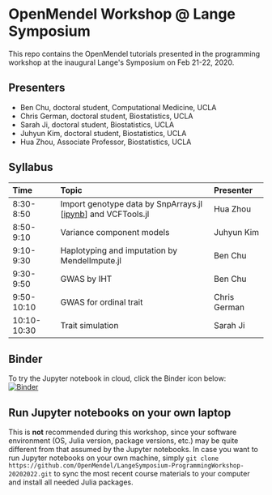# OpenMendel Workshop @ Lange Symposium

This repo contains the OpenMendel tutorials presented in the programming workshop at the inaugural Lange's Symposium on Feb 21-22, 2020.

## Presenters

* Ben Chu, doctoral student, Computational Medicine, UCLA  
* Chris German, doctoral student, Biostatistics, UCLA  
* Sarah Ji, doctoral student, Biostatistics, UCLA  
* Juhyun Kim, doctoral student, Biostatistics, UCLA  
* Hua Zhou, Associate Professor, Biostatistics, UCLA  

## Syllabus

| Time | Topic | Presenter |  
|:-----------|:------------|:------------|  
| 8:30-8:50 | Import genotype data by SnpArrays.jl \[[ipynb](./01-snparrays/SnpArraysTutorial.ipynb)\] and VCFTools.jl | Hua Zhou |  
| 8:50-9:10 | Variance component models | Juhyun Kim |  
| 9:10-9:30 | Haplotyping and imputation by MendelImpute.jl | Ben Chu |  
| 9:30-9:50 | GWAS by IHT | Ben Chu |  
| 9:50-10:10 | GWAS for ordinal trait | Chris German |  
| 10:10-10:30 | Trait simulation | Sarah Ji |  

## Binder

To try the Jupyter notebook in cloud, click the Binder icon below:  
[![Binder](https://mybinder.org/badge_logo.svg)](https://mybinder.org/v2/gh/OpenMendel/LangeSymposium-ProgrammingWorkshop-20202022.git/master)

## Run Jupyter notebooks on your own laptop

This is **not** recommended during this workshop, since your software environment (OS, Julia version, package versions, etc.) may be quite different from that assumed by the Jupyter notebooks. In case you want to run Jupyter notebooks on your own machine, simply `git clone https://github.com/OpenMendel/LangeSymposium-ProgrammingWorkshop-20202022.git` to sync the most recent course materials to your computer and install all needed Julia packages.

